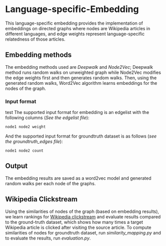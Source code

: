 # Language-specific-Embedding

This language-specific embedding provides the implementation of embeddings on directed graphs where nodes are Wikipedia articles in different languages, and edge weights represent language-specific relatedness of those articles. 

## Embedding methods

The embedding methods used are *Deepwalk* and *Node2Vec*; Deepwalk method runs random walks on unweighted graph while Node2Vec modifies the edge weights first and then generates random walks. Then, using the generated random walks, Word2Vec algorithm learns embeddings for the nodes of the graph. 

### Input format

test The supported input format for embedding is an edgelist with the following columns (*See the edgelist file*):

	node1 node2 weight

And the supported input format for groundtruth dataset is as follows (*see the groundtruth_edges file*):

	node1 node2 count

## Output

The embedding results are saved as a word2vec model and generated random walks per each node of the graphs.


## Wikipedia Clickstream

Using the similarities of nodes of the graph (based on embedding results), we learn rankings for [Wikipedia clickstream](https://dumps.wikimedia.org/other/clickstream/readme.html) and evaluate results compared to the ground-truth dataset, which shows how many times a target Wikipedia article is clicked after visiting the source article. To compute similarities of nodes for groundtruth dataset, run *similarity_mapping.py* and to evaluate the results, run *evaluation.py*. 
